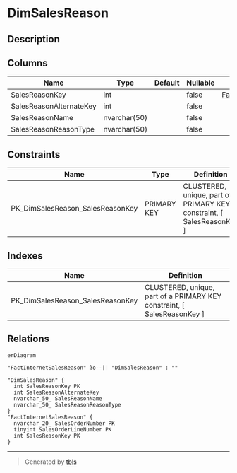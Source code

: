 # DimSalesReason

## Description

## Columns

| Name | Type | Default | Nullable | Children | Parents | Comment |
| ---- | ---- | ------- | -------- | -------- | ------- | ------- |
| SalesReasonKey | int |  | false | [FactInternetSalesReason](FactInternetSalesReason.md) |  |  |
| SalesReasonAlternateKey | int |  | false |  |  |  |
| SalesReasonName | nvarchar(50) |  | false |  |  |  |
| SalesReasonReasonType | nvarchar(50) |  | false |  |  |  |

## Constraints

| Name | Type | Definition |
| ---- | ---- | ---------- |
| PK_DimSalesReason_SalesReasonKey | PRIMARY KEY | CLUSTERED, unique, part of a PRIMARY KEY constraint, [ SalesReasonKey ] |

## Indexes

| Name | Definition |
| ---- | ---------- |
| PK_DimSalesReason_SalesReasonKey | CLUSTERED, unique, part of a PRIMARY KEY constraint, [ SalesReasonKey ] |

## Relations

```mermaid
erDiagram

"FactInternetSalesReason" }o--|| "DimSalesReason" : ""

"DimSalesReason" {
  int SalesReasonKey PK
  int SalesReasonAlternateKey
  nvarchar_50_ SalesReasonName
  nvarchar_50_ SalesReasonReasonType
}
"FactInternetSalesReason" {
  nvarchar_20_ SalesOrderNumber PK
  tinyint SalesOrderLineNumber PK
  int SalesReasonKey PK
}
```

---

> Generated by [tbls](https://github.com/k1LoW/tbls)
